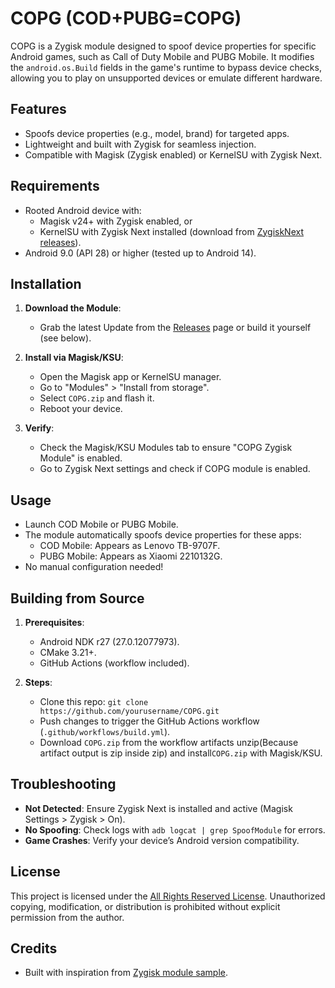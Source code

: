 # COPG (COD+PUBG=COPG)

COPG is a Zygisk module designed to spoof device properties for specific Android games, such as Call of Duty Mobile and PUBG Mobile. It modifies the `android.os.Build` fields in the game's runtime to bypass device checks, allowing you to play on unsupported devices or emulate different hardware.

## Features
- Spoofs device properties (e.g., model, brand) for targeted apps.
- Lightweight and built with Zygisk for seamless injection.
- Compatible with Magisk (Zygisk enabled) or KernelSU with Zygisk Next.

## Requirements
- Rooted Android device with:
  - Magisk v24+ with Zygisk enabled, or
  - KernelSU with Zygisk Next installed (download from [ZygiskNext releases](https://github.com/Dr-TSNG/ZygiskNext)).
- Android 9.0 (API 28) or higher (tested up to Android 14).

## Installation
1. **Download the Module**:
   - Grab the latest Update from the [Releases](https://github.com/AlirezaParsi/COPG/releases) page or build it yourself (see below).

2. **Install via Magisk/KSU**:
   - Open the Magisk app or KernelSU manager.
   - Go to "Modules" > "Install from storage".
   - Select `COPG.zip` and flash it.
   - Reboot your device.

3. **Verify**:
   - Check the Magisk/KSU Modules tab to ensure "COPG Zygisk Module" is enabled.
   - Go to Zygisk Next settings and check if COPG module is enabled.

## Usage
- Launch COD Mobile or PUBG Mobile.
- The module automatically spoofs device properties for these apps:
  - COD Mobile: Appears as Lenovo TB-9707F.
  - PUBG Mobile: Appears as Xiaomi 2210132G.
- No manual configuration needed!

## Building from Source
1. **Prerequisites**:
   - Android NDK r27 (27.0.12077973).
   - CMake 3.21+.
   - GitHub Actions (workflow included).

2. **Steps**:
   - Clone this repo: `git clone https://github.com/yourusername/COPG.git`
   - Push changes to trigger the GitHub Actions workflow (`.github/workflows/build.yml`).
   - Download `COPG.zip` from the workflow artifacts unzip(Because artifact output is zip inside zip) and install`COPG.zip` with Magisk/KSU.

## Troubleshooting
- **Not Detected**: Ensure Zygisk Next is installed and active (Magisk Settings > Zygisk > On).
- **No Spoofing**: Check logs with `adb logcat | grep SpoofModule` for errors.
- **Game Crashes**: Verify your device’s Android version compatibility.

## License
This project is licensed under the [All Rights Reserved License](#license). Unauthorized copying, modification, or distribution is prohibited without explicit permission from the author.

## Credits
- Built with inspiration from [Zygisk module sample](https://github.com/topjohnwu/zygisk-module-sample).

